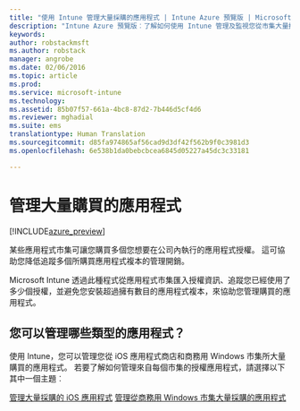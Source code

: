 ```yaml
---
title: "使用 Intune 管理大量採購的應用程式 | Intune Azure 預覽版 | Microsoft Docs"
description: "Intune Azure 預覽版︰了解如何使用 Intune 管理及監視您從市集大量採購之應用程式的使用狀況。"
keywords: 
author: robstackmsft
ms.author: robstack
manager: angrobe
ms.date: 02/06/2016
ms.topic: article
ms.prod: 
ms.service: microsoft-intune
ms.technology: 
ms.assetid: 85b07f57-661a-4bc8-87d2-7b446d5cf4d6
ms.reviewer: mghadial
ms.suite: ems
translationtype: Human Translation
ms.sourcegitcommit: d85fa974865af56cad9d3df42f562b9f0c3981d3
ms.openlocfilehash: 6e538b1da0bebcbcea6845d05227a45dc3c33181

---
```


# <a name="manage-volume-purchased-apps"></a>管理大量購買的應用程式

[!INCLUDE[azure_preview](../includes/azure_preview.md)]

某些應用程式市集可讓您購買多個您想要在公司內執行的應用程式授權。 這可協助您降低追蹤多個所購買應用程式複本的管理開銷。

Microsoft Intune 透過此種程式從應用程式市集匯入授權資訊、追蹤您已經使用了多少個授權，並避免您安裝超過擁有數目的應用程式複本，來協助您管理購買的應用程式。

## <a name="which-types-of-apps-can-you-manage"></a>您可以管理哪些類型的應用程式？

使用 Intune，您可以管理您從 iOS 應用程式商店和商務用 Windows 市集所大量購買的應用程式。 若要了解如何管理來自每個市集的授權應用程式，請選擇以下其中一個主題︰

[管理大量採購的 iOS 應用程式](ios-vpp-apps.md)
[管理從商務用 Windows 市集大量採購的應用程式](wsfb-apps.md)



<!--HONumber=Feb17_HO1-->



